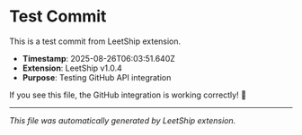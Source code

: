 # Test Commit

This is a test commit from LeetShip extension.

- **Timestamp**: 2025-08-26T06:03:51.640Z
- **Extension**: LeetShip v1.0.4
- **Purpose**: Testing GitHub API integration

If you see this file, the GitHub integration is working correctly! 🎉

---

*This file was automatically generated by LeetShip extension.*